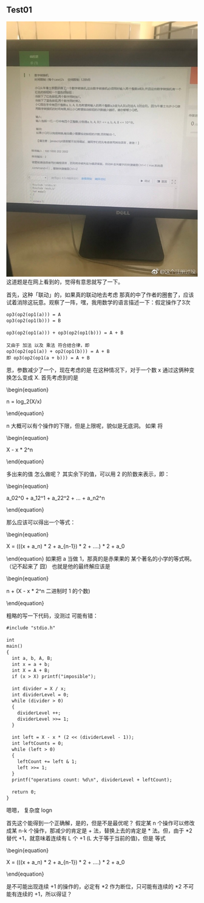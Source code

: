 ## Test01
![image](test01.jpg)
这道题是在网上看到的，觉得有意思就写了一下。

首先，这种「联动」的，如果真的联动地去考虑 那真的中了作者的圈套了，应该试着消除这玩意。观察了一阵，嘿，我用数学的语言描述一下：假定操作了3次
```
op3(op2(op1(a))) = A
op3(op2(op1(b))) = B

op3(op2(op1(a))) + op3(op2(op1(b))) = A + B

又由于 加法 以及 乘法 符合结合律，即
op3(op2(op1(a)) + op2(op1(b))) = A + B
即 op3(op2(op1(a + b))) = A + B
```
恩，参数减少了一个，现在考虑的是 在这种情况下，对于一个数 x 通过这俩种变换怎么变成 X. 首先考虑到的是

\begin{equation}

n = log_2(X/x)

\end{equation}

n 大概可以有个操作的下限，但是上限呢，貌似是无底洞。
如果 将

\begin{equation}

X - x * 2^n

\end{equation}

多出来的值 怎么做呢？
其实余下的值，可以用 2 的阶数来表示，即：

\begin{equation}

a_02^0 + a_12^1 + a_22^2 + ... + a_n2^n

\end{equation}

那么应该可以得出一个等式：

\begin{equation}

X = (((x + a_n) * 2 + a_{n-1}) * 2 + ....) * 2 + a_0

\end{equation}
如果把 a 当做 1，那真的是赤果果的 某个著名的小学的等式啊。（记不起来了 囧） 
也就是他的最终解应该是

\begin{equation}

n + (X - x * 2^n 二进制时 1 的个数)

\end{equation}

粗略的写一下代码，没测过 可能有错：
```
#include "stdio.h"

int
main()
{
  int a, b, A, B;
  int x = a + b;
  int X = A + B;
  if (x > X) printf("imposible");
  
  int divider = X / x;
  int dividerLevel = 0;
  while (divider > 0)
  {
    dividerLevel ++;
    dividerLevel >>= 1;
  }
  
  int left = X - x * (2 << (dividerLevel - 1));
  int leftCounts = 0;
  while (left > 0)
  {
    leftCount += left & 1;
    left >>= 1;
  }
  printf("operations count: %d\n", dividerLevel + leftCount);

  return 0;
}
```

嗯嗯， 复杂度 logn

首先这个能得到一个正确解，是的，但是不是最优呢？
假定某 n 个操作可以修改成某 n-k 个操作，那减少的肯定是 + 法，替换上去的肯定是 &#42; 法。但，由于 &#42;2 替代 +1，就意味着连续有 L 个 +1 (L 大于等于当前的值)，但是 等式

\begin{equation}

X = (((x + a_n) * 2 + a_{n-1}) * 2 + ....) * 2 + a_0

\end{equation}

是不可能出现连续 +1 的操作的，必定有 &#42;2 作为断位，只可能有连续的 &#42;2 不可能有连续的 +1，所以得证？


